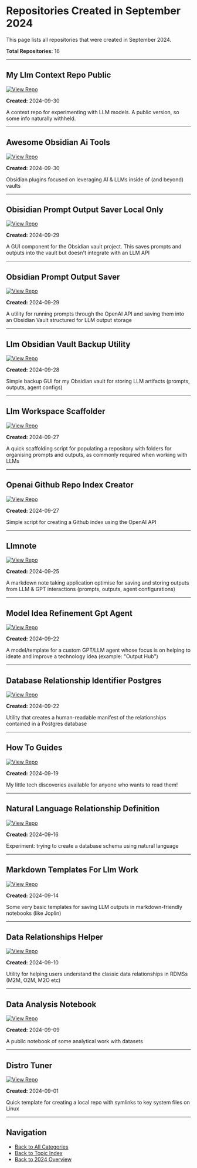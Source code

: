 # Repositories Created in September 2024

This page lists all repositories that were created in September 2024.

**Total Repositories:** 16

---

## My Llm Context Repo Public

[![View Repo](https://img.shields.io/badge/view-repo-green)](https://github.com/danielrosehill/My-LLM-Context-Repo-Public)

**Created:** 2024-09-30

A context repo for experimenting with LLM models. A public version, so some info naturally withheld.

---

## Awesome Obsidian Ai Tools

[![View Repo](https://img.shields.io/badge/view-repo-green)](https://github.com/danielrosehill/Awesome-Obsidian-AI-Tools)

**Created:** 2024-09-30

Obsidian plugins focused on leveraging AI & LLMs inside of (and beyond) vaults

---

## Obisidian Prompt Output Saver Local Only

[![View Repo](https://img.shields.io/badge/view-repo-green)](https://github.com/danielrosehill/Obisidian-Prompt-Output-Saver-Local-Only)

**Created:** 2024-09-29

A GUI component for the Obsidian vault project. This saves prompts and outputs into the vault but doesn't integrate with an LLM API

---

## Obsidian Prompt Output Saver

[![View Repo](https://img.shields.io/badge/view-repo-green)](https://github.com/danielrosehill/Obsidian-Prompt-Output-Saver)

**Created:** 2024-09-29

A utility for running prompts through the OpenAI API and saving them into an Obsidian Vault structured for LLM output storage

---

## Llm Obsidian Vault Backup Utility

[![View Repo](https://img.shields.io/badge/view-repo-green)](https://github.com/danielrosehill/LLM-Obsidian-Vault-Backup-Utility)

**Created:** 2024-09-28

Simple backup GUI for my Obsidian vault for storing LLM artifacts (prompts, outputs, agent configs)

---

## Llm Workspace Scaffolder

[![View Repo](https://img.shields.io/badge/view-repo-green)](https://github.com/danielrosehill/LLM-Workspace-Scaffolder)

**Created:** 2024-09-27

A quick scaffolding script for populating a repository with folders for organising prompts and outputs, as commonly required when working with LLMs

---

## Openai Github Repo Index Creator

[![View Repo](https://img.shields.io/badge/view-repo-green)](https://github.com/danielrosehill/OpenAI-Github-Repo-Index-Creator)

**Created:** 2024-09-27

Simple script for creating a Github index using the OpenAI API

---

## Llmnote

[![View Repo](https://img.shields.io/badge/view-repo-green)](https://github.com/danielrosehill/llmnote)

**Created:** 2024-09-25

A markdown note taking application optimise for saving and storing outputs from LLM & GPT interactions (prompts, outputs, agent configurations)

---

## Model Idea Refinement Gpt Agent

[![View Repo](https://img.shields.io/badge/view-repo-green)](https://github.com/danielrosehill/Model-Idea-Refinement-GPT-Agent)

**Created:** 2024-09-22

A model/template for a custom GPT/LLM agent whose focus is on helping to ideate and improve a technology idea (example: "Output Hub")

---

## Database Relationship Identifier Postgres

[![View Repo](https://img.shields.io/badge/view-repo-green)](https://github.com/danielrosehill/Database-Relationship-Identifier-Postgres)

**Created:** 2024-09-22

Utility that creates a human-readable manifest of the relationships contained in a Postgres database

---

## How To Guides

[![View Repo](https://img.shields.io/badge/view-repo-green)](https://github.com/danielrosehill/How-To-Guides)

**Created:** 2024-09-19

My little tech discoveries available for anyone who wants to read them!

---

## Natural Language Relationship Definition

[![View Repo](https://img.shields.io/badge/view-repo-green)](https://github.com/danielrosehill/Natural-Language-Relationship-Definition)

**Created:** 2024-09-16

Experiment: trying to create a database schema using natural language

---

## Markdown Templates For Llm Work

[![View Repo](https://img.shields.io/badge/view-repo-green)](https://github.com/danielrosehill/Markdown-Templates-For-LLM-Work)

**Created:** 2024-09-14

Some very basic templates for saving LLM outputs in markdown-friendly notebooks (like Joplin)

---

## Data Relationships Helper

[![View Repo](https://img.shields.io/badge/view-repo-green)](https://github.com/danielrosehill/Data-Relationships-Helper)

**Created:** 2024-09-10

Utility for helping users understand the classic data relationships in RDMSs (M2M, O2M, M2O etc)

---

## Data Analysis Notebook

[![View Repo](https://img.shields.io/badge/view-repo-green)](https://github.com/danielrosehill/Data-Analysis-Notebook)

**Created:** 2024-09-09

A public notebook of some analytical work with datasets

---

## Distro Tuner

[![View Repo](https://img.shields.io/badge/view-repo-green)](https://github.com/danielrosehill/Distro-Tuner)

**Created:** 2024-09-01

Quick template for creating a local repo with symlinks to key system files on Linux

---


## Navigation

- [Back to All Categories](../../all-categories.md)
- [Back to Topic Index](../by-topic/)
- [Back to 2024 Overview](./)

